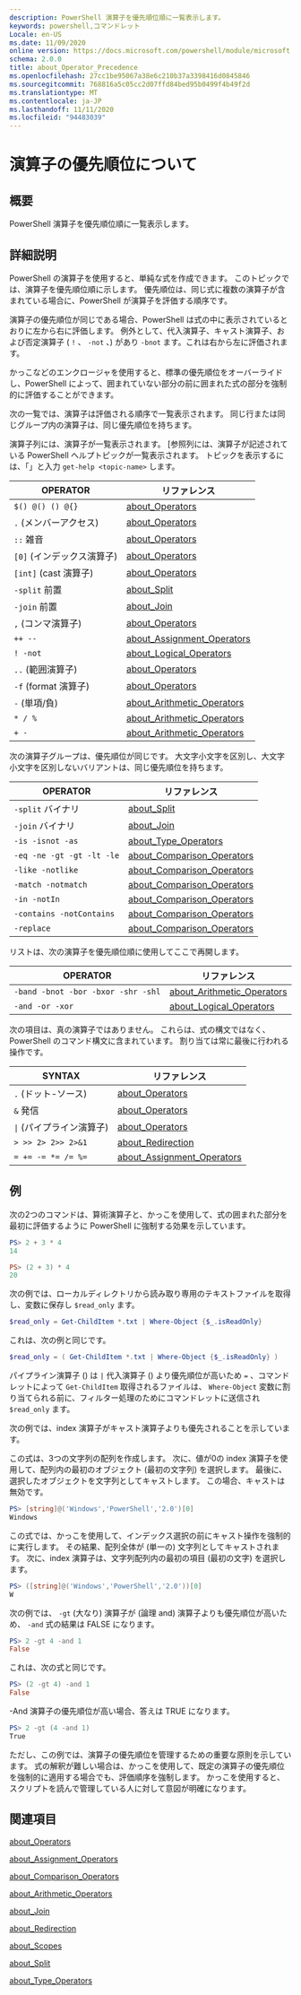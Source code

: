 ```yaml
---
description: PowerShell 演算子を優先順位順に一覧表示します。
keywords: powershell,コマンドレット
Locale: en-US
ms.date: 11/09/2020
online version: https://docs.microsoft.com/powershell/module/microsoft.powershell.core/about/about_operator_precedence?view=powershell-5.1&WT.mc_id=ps-gethelp
schema: 2.0.0
title: about_Operator_Precedence
ms.openlocfilehash: 27cc1be95067a38e6c210b37a3398416d0845846
ms.sourcegitcommit: 768816a5c05cc2d07ffd84bed95b0499f4b49f2d
ms.translationtype: MT
ms.contentlocale: ja-JP
ms.lasthandoff: 11/11/2020
ms.locfileid: "94483039"
---
```

# <a name="about-operator-precedence"></a>演算子の優先順位について

## <a name="short-description"></a>概要
PowerShell 演算子を優先順位順に一覧表示します。

## <a name="long-description"></a>詳細説明

PowerShell の演算子を使用すると、単純な式を作成できます。 このトピックでは、演算子を優先順位順に示します。 優先順位は、同じ式に複数の演算子が含まれている場合に、PowerShell が演算子を評価する順序です。

演算子の優先順位が同じである場合、PowerShell は式の中に表示されているとおりに左から右に評価します。 例外として、代入演算子、キャスト演算子、および否定演算子 ( `!` 、 `-not` 、) があり `-bnot` ます。これは右から左に評価されます。

かっこなどのエンクロージャを使用すると、標準の優先順位をオーバーライドし、PowerShell によって、囲まれていない部分の前に囲まれた式の部分を強制的に評価することができます。

次の一覧では、演算子は評価される順序で一覧表示されます。 同じ行または同じグループ内の演算子は、同じ優先順位を持ちます。

演算子列には、演算子が一覧表示されます。 [参照列には、演算子が記述されている PowerShell ヘルプトピックが一覧表示されます。 トピックを表示するには、「」と入力 `get-help <topic-name>` します。

|         OPERATOR         |           リファレンス            |
| ------------------------ | ------------------------------ |
| `$() @() () @{}`         | [about_Operators][]            |
| `.` (メンバーアクセス)      | [about_Operators][]            |
| `::` 雑音            | [about_Operators][]            |
| `[0]` (インデックス演算子)   | [about_Operators][]            |
| `[int]` (cast 演算子) | [about_Operators][]            |
| `-split` 前置         | [about_Split][]                |
| `-join` 前置          | [about_Join][]                 |
| `,` (コンマ演算子)     | [about_Operators][]            |
| `++ --`                  | [about_Assignment_Operators][] |
| `! -not`                 | [about_Logical_Operators][]    |
| `..` (範囲演算子)    | [about_Operators][]            |
| `-f` (format 演算子)   | [about_Operators][]            |
| `-` (単項/負)     | [about_Arithmetic_Operators][] |
| `* / %`                  | [about_Arithmetic_Operators][] |
| `+ -`                    | [about_Arithmetic_Operators][] |

次の演算子グループは、優先順位が同じです。 大文字小文字を区別し、大文字小文字を区別しないバリアントは、同じ優先順位を持ちます。

|         OPERATOR          |           リファレンス            |
| ------------------------- | ------------------------------ |
| `-split` バイナリ         | [about_Split][]                |
| `-join` バイナリ          | [about_Join][]                 |
| `-is -isnot -as`          | [about_Type_Operators][]       |
| `-eq -ne -gt -gt -lt -le` | [about_Comparison_Operators][] |
| `-like -notlike`          | [about_Comparison_Operators][] |
| `-match -notmatch`        | [about_Comparison_Operators][] |
| `-in -notIn`              | [about_Comparison_Operators][] |
| `-contains -notContains`  | [about_Comparison_Operators][] |
| `-replace`                | [about_Comparison_Operators][] |

リストは、次の演算子を優先順位順に使用してここで再開します。

|                OPERATOR                 |           リファレンス            |
| --------------------------------------- | ------------------------------ |
| `-band -bnot -bor -bxor -shr -shl`      | [about_Arithmetic_Operators][] |
| `-and -or -xor`                         | [about_Logical_Operators][]    |

次の項目は、真の演算子ではありません。 これらは、式の構文ではなく、PowerShell のコマンド構文に含まれています。 割り当ては常に最後に行われる操作です。

|                SYNTAX                   |           リファレンス            |
| --------------------------------------- | ------------------------------ |
| `.` (ドット-ソース)                        | [about_Operators][]            |
| `&` 発信                              | [about_Operators][]            |
| <code>&#124;</code> (パイプライン演算子) | [about_Operators][]            |
| `> >> 2> 2>> 2>&1`                      | [about_Redirection][]          |
| `= += -= *= /= %=`                      | [about_Assignment_Operators][] |

## <a name="examples"></a>例

次の2つのコマンドは、算術演算子と、かっこを使用して、式の囲まれた部分を最初に評価するように PowerShell に強制する効果を示しています。

```powershell
PS> 2 + 3 * 4
14

PS> (2 + 3) * 4
20
```

次の例では、ローカルディレクトリから読み取り専用のテキストファイルを取得し、変数に保存し `$read_only` ます。

```powershell
$read_only = Get-ChildItem *.txt | Where-Object {$_.isReadOnly}
```

これは、次の例と同じです。

```powershell
$read_only = ( Get-ChildItem *.txt | Where-Object {$_.isReadOnly} )
```

パイプライン演算子 () は `|` 代入演算子 () より優先順位が高いため `=` 、コマンドレットによって `Get-ChildItem` 取得されるファイルは、 `Where-Object` 変数に割り当てられる前に、フィルター処理のためにコマンドレットに送信され `$read_only` ます。

次の例では、index 演算子がキャスト演算子よりも優先されることを示しています。

この式は、3つの文字列の配列を作成します。 次に、値が0の index 演算子を使用して、配列内の最初のオブジェクト (最初の文字列) を選択します。 最後に、選択したオブジェクトを文字列としてキャストします。 この場合、キャストは無効です。

```powershell
PS> [string]@('Windows','PowerShell','2.0')[0]
Windows
```

この式では、かっこを使用して、インデックス選択の前にキャスト操作を強制的に実行します。 その結果、配列全体が (単一の) 文字列としてキャストされます。 次に、index 演算子は、文字列配列内の最初の項目 (最初の文字) を選択します。

```powershell
PS> ([string]@('Windows','PowerShell','2.0'))[0]
W
```

次の例では、 `-gt` (大なり) 演算子が (論理 and) 演算子よりも優先順位が高いため、 `-and` 式の結果は FALSE になります。

```powershell
PS> 2 -gt 4 -and 1
False
```

これは、次の式と同じです。

```powershell
PS> (2 -gt 4) -and 1
False
```

-And 演算子の優先順位が高い場合、答えは TRUE になります。

```powershell
PS> 2 -gt (4 -and 1)
True
```

ただし、この例では、演算子の優先順位を管理するための重要な原則を示しています。 式の解釈が難しい場合は、かっこを使用して、既定の演算子の優先順位を強制的に適用する場合でも、評価順序を強制します。 かっこを使用すると、スクリプトを読んで管理している人に対して意図が明確になります。

## <a name="see-also"></a>関連項目

[about_Operators][]

[about_Assignment_Operators][]

[about_Comparison_Operators][]

[about_Arithmetic_Operators][]

[about_Join][]

[about_Redirection][]

[about_Scopes][]

[about_Split][]

[about_Type_Operators][]

<!-- reference links -->
[about_Arithmetic_Operators]: about_Arithmetic_Operators.md
[about_Assignment_Operators]: about_Assignment_Operators.md
[about_Comparison_Operators]: about_Comparison_Operators.md
[about_Join]: about_Join.md
[about_Logical_Operators]: about_logical_operators.md
[about_Operators]: about_Operators.md
[about_Redirection]: about_Redirection.md
[about_Scopes]: about_Scopes.md
[about_Split]: about_Split.md
[about_Type_Operators]: about_Type_Operators.md
